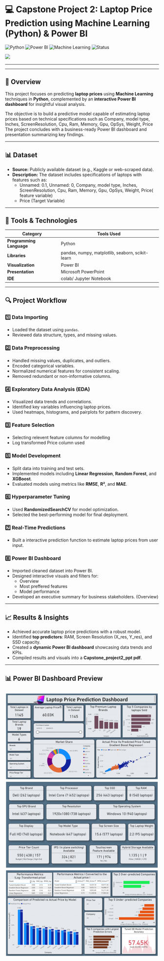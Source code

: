 # 💻 Capstone Project 2: Laptop Price Prediction using Machine Learning (Python) & Power BI  

![Python](https://img.shields.io/badge/Python-3.x-blue?logo=python)
![Power BI](https://img.shields.io/badge/Power%20BI-Visualization-yellow?logo=power-bi)
![Machine Learning](https://img.shields.io/badge/Machine%20Learning-Modeling-green?logo=scikitlearn)
![Status](https://img.shields.io/badge/Status-Completed-brightgreen)

![](img1.jpg)

---
---

## 📘 Overview  
This project focuses on predicting **laptop prices** using **Machine Learning** techniques in **Python**, complemented by an **interactive Power BI dashboard** for insightful visual analysis.  

The objective is to build a predictive model capable of estimating laptop prices based on technical specifications such as Company, model type, Inches, ScreenResolution, Cpu, Ram, Memory, Gpu, OpSys, Weight, Price  
The project concludes with a business-ready Power BI dashboard and presentation summarizing key findings.  

---

## 📊 Dataset  
- **Source:** Publicly available dataset (e.g., Kaggle or web-scraped data).  
- **Description:** The dataset includes specifications of laptops with features such as:  
  - Unnamed: 0.1, Unnamed: 0, Company, model type, Inches, ScreenResolution, Cpu, Ram, Memory, Gpu, OpSys, Weight, Price( feature variable) 
  - Price (Target Variable)  

---

## 🧰 Tools & Technologies  
| Category | Tools Used |
|-----------|-------------|
| **Programming Language** | Python |
| **Libraries** | pandas, numpy, matplotlib, seaborn, scikit-learn |
| **Visualization** | Power BI |
| **Presentation** | Microsoft PowerPoint |
| **IDE** | colab/ Jupyter Notebook  |

---

## 🔍 Project Workflow  

### 1️⃣ Data Importing  
- Loaded the dataset using `pandas`.  
- Reviewed data structure, types, and missing values.  

### 2️⃣ Data Preprocessing  
- Handled missing values, duplicates, and outliers.  
- Encoded categorical variables.  
- Normalized numerical features for consistent scaling.
- Removed redundant or non-informative columns.  


### 4️⃣ Exploratory Data Analysis (EDA)  
- Visualized data trends and correlations.  
- Identified key variables influencing laptop prices.  
- Used heatmaps, histograms, and pairplots for pattern discovery.

### 3️⃣ Feature Selection
- Selecting relevent feature columns for modelling
- Log transformed Price column used

### 5️⃣ Model Development  
- Split data into training and test sets.  
- Implemented models including **Linear Regression**, **Random Forest**, and **XGBoost**.  
- Evaluated models using metrics like **RMSE**, **R²**, and **MAE**.  

### 6️⃣ Hyperparameter Tuning  
- Used **RandomizedSearchCV** for model optimization.  
- Selected the best-performing model for final deployment.  

### 7️⃣ Real-Time Predictions  
- Built a interactive prediction function to estimate laptop prices from user input.  

### 8️⃣ Power BI Dashboard  
- Imported cleaned dataset into Power BI.  
- Designed interactive visuals and filters for:  
  -  Overview
  - Most preffered features
  - Model performance
- Developed an executive summary for business stakeholders. (Overview)

---

## 📈 Results & Insights  
- Achieved accurate laptop price predictions with a robust model.  
- Identified **top predictors**: RAM, Screen Resolution (X_res, Y_res), and SSD capacity.  
- Created a **dynamic Power BI dashboard** showcasing data trends and KPIs.  
- Compiled results and visuals into a **Capstone_project2_ppt pdf**.  

---

## 📊 Power BI Dashboard Preview   
![Dashboard Screenshot](dashboard1.jpg)
![Dashboard Screenshot](dashboard2.jpg)
![Dashboard Screenshot](dashboard3.jpg)
---

